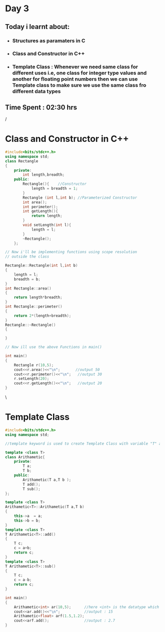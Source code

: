 
# Day 3

## Today i learnt about:
* ### Structures as paramaters in C
* ### Class and Constructor in C++
* ### Template Class :   Whenever we need same class for different uses i.e, one class for integer type values and another for floating point numbers then we can use Template class to make sure we use the same class fro different data types

## Time Spent : **02:30 hrs**

/
# Class and Constructor in C++

```cpp
#include<bits/stdc++.h>
using namespace std;
class Rectangle
{
    private:
        int length,breadth;
    public:
        Rectangle(){    //Constructor
            length = breadth = 1;
        }
        Rectangle (int l,int b); //Parameterized Constructor
        int area();
        int perimeter();
        int getLength(){
            return length;
        }
        void setLength(int l){
            length = l;
        }
        ~Rectangle();
    };

// Now i'll be implementing functions using scope resolution 
// outside the class

Rectangle::Rectangle(int l,int b)
{
    length = l;
    breadth = b;
}
int Rectangle::area()
{
    return length*breadth;
}
int Rectangle::perimeter()
{
    return 2*(length+breadth);
}
Rectangle::~Rectangle()
{

}

// Now ill use the above Functions in main()

int main()
{
    Rectangle r(10,5);
    cout<<r.area()<<"\n";       //output 50
    cout<<r.perimeter()<<"\n";   //output 30
    r.setLength(20);           
    cout<<r.getLength()<<"\n";   //output 20
}
```
\
# Template Class

```cpp
#include<bits/stdc++.h>
using namespace std;

//template keyword is used to create Template Class with variable "T" and in the main function any Datatype can be passed to the Template using this "T".

template <class T> 
class Arithametic{
    private:
        T a;
        T b;
    public:
        Arithametic(T a,T b );
        T add();
        T sub();
};

template <class T>
Arithametic<T>::Arithametic(T a,T b)
{
    this->a  = a;
    this->b = b;
}
template <class T>
T Arithametic<T>::add()
{
    T c;
    c = a+b;
    return c;
}
template <class T>
T Arithametic<T>::sub()
{
    T c;
    c = a-b;
    return c;
}

int main()
{
    Arithametic<int> ar(10,5);      //here <int> is the datatype which we are passing to the template class
    cout<<ar.add()<<"\n";           //output : 15
    Arithametic<float> arf(1.5,1.2);
    cout<<arf.add();                //output : 2.7
}
```